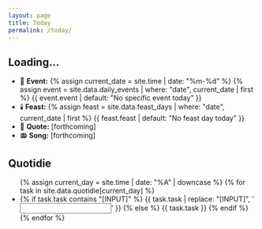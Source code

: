 ```yaml
---
layout: page
title: Today
permalink: /today/
---
```


<h2 id="current-date">Loading...</h2>

<ul>
<li>📆 <strong>Event:</strong> 
  {% assign current_date = site.time | date: "%m-%d" %}
  {% assign event = site.data.daily_events | where: "date", current_date | first %}
  <span id="daily-event">{{ event.event | default: "No specific event today" }}</span>
</li>
<li>🕯️ <strong>Feast:</strong> 
  {% assign feast = site.data.feast_days | where: "date", current_date | first %}
  <span id="feast-day">{{ feast.feast | default: "No feast day today" }}</span>
</li>
<li>📝 <strong>Quote:</strong> [forthcoming]</li>
<li>📻 <strong>Song:</strong> [forthcoming]</li>
</ul>

<h2>Quotidie</h2>
<ul id="quotidie-list">
  {% assign current_day = site.time | date: "%A" | downcase %}
  {% for task in site.data.quotidie[current_day] %}
    <li>
      {% if task.task contains "[INPUT]" %}
        {{ task.task | replace: "[INPUT]", '<input type="text" name="task">' }}
      {% else %}
        {{ task.task }}
      {% endif %}
    </li>
  {% endfor %}
</ul>

<script>
document.addEventListener('DOMContentLoaded', function() {
  function getPacificTime() {
    const options = { 
      timeZone: 'America/Los_Angeles', 
      weekday: 'long', 
      year: 'numeric', 
      month: 'long', 
      day: 'numeric', 
      hour: '2-digit', 
      minute: '2-digit', 
      second: '2-digit',
      hour12: false 
    };
    return new Date().toLocaleString('en-US', options);
  }

  const pacificTime = getPacificTime();
  console.log('Current Pacific Time:', pacificTime);
  
  document.getElementById('current-date').textContent = pacificTime.split(', ')[1];
});
</script>

